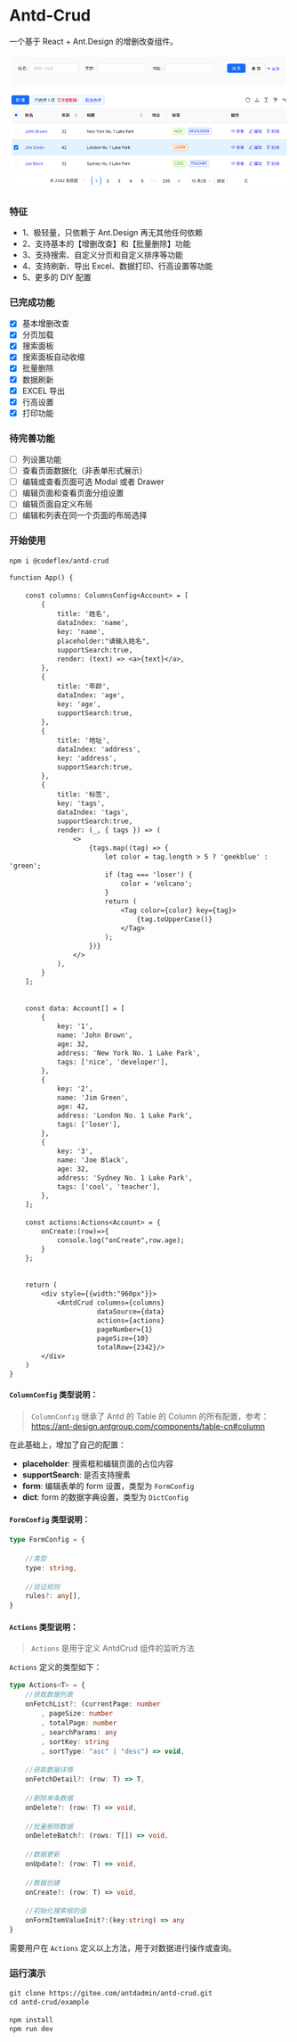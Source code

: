 # Antd-Crud

一个基于 React + Ant.Design 的增删改查组件。

![](./docs/assets/images/01.png)

### 特征

- 1、极轻量，只依赖于 Ant.Design 再无其他任何依赖
- 2、支持基本的【增删改查】和【批量删除】功能
- 3、支持搜索、自定义分页和自定义排序等功能
- 4、支持刷新、导出 Excel、数据打印、行高设置等功能
- 5、更多的 DIY 配置

### 已完成功能
- [x] 基本增删改查
- [x] 分页加载
- [x] 搜索面板
- [x] 搜索面板自动收缩
- [x] 批量删除
- [x] 数据刷新
- [x] EXCEL 导出
- [x] 行高设置
- [x] 打印功能

### 待完善功能

- [ ] 列设置功能  
- [ ] 查看页面数据化（非表单形式展示）
- [ ] 编辑或查看页面可选 Modal 或者 Drawer
- [ ] 编辑页面和查看页面分组设置
- [ ] 编辑页面自定义布局
- [ ] 编辑和列表在同一个页面的布局选择

### 开始使用

```shell
npm i @codeflex/antd-crud
```

```tsx
function App() {

    const columns: ColumnsConfig<Account> = [
        {
            title: '姓名',
            dataIndex: 'name',
            key: 'name',
            placeholder:"请输入姓名",
            supportSearch:true,
            render: (text) => <a>{text}</a>,
        },
        {
            title: '年龄',
            dataIndex: 'age',
            key: 'age',
            supportSearch:true,
        },
        {
            title: '地址',
            dataIndex: 'address',
            key: 'address',
            supportSearch:true,
        },
        {
            title: '标签',
            key: 'tags',
            dataIndex: 'tags',
            supportSearch:true,
            render: (_, { tags }) => (
                <>
                    {tags.map((tag) => {
                        let color = tag.length > 5 ? 'geekblue' : 'green';
                        if (tag === 'loser') {
                            color = 'volcano';
                        }
                        return (
                            <Tag color={color} key={tag}>
                                {tag.toUpperCase()}
                            </Tag>
                        );
                    })}
                </>
            ),
        }
    ];


    const data: Account[] = [
        {
            key: '1',
            name: 'John Brown',
            age: 32,
            address: 'New York No. 1 Lake Park',
            tags: ['nice', 'developer'],
        },
        {
            key: '2',
            name: 'Jim Green',
            age: 42,
            address: 'London No. 1 Lake Park',
            tags: ['loser'],
        },
        {
            key: '3',
            name: 'Joe Black',
            age: 32,
            address: 'Sydney No. 1 Lake Park',
            tags: ['cool', 'teacher'],
        },
    ];

    const actions:Actions<Account> = {
        onCreate:(row)=>{
            console.log("onCreate",row.age);
        }
    };


    return (
        <div style={{width:"960px"}}>
            <AntdCrud columns={columns}
                      dataSource={data}
                      actions={actions}
                      pageNumber={1}
                      pageSize={10}
                      totalRow={2342}/>
        </div>
    )
}
```

#### `ColumnConfig` 类型说明：

> `ColumnConfig` 继承了 Antd 的 Table 的 Column 的所有配置，参考：https://ant-design.antgroup.com/components/table-cn#column

在此基础上，增加了自己的配置：

* **placeholder**: 搜索框和编辑页面的占位内容
* **supportSearch**: 是否支持搜素
* **form**: 编辑表单的 form 设置，类型为 `FormConfig`
* **dict**: form 的数据字典设置，类型为 `DictConfig`


#### `FormConfig` 类型说明：

```ts
type FormConfig = {
    
    //类型
    type: string,

    //验证规则
    rules?: any[],
}
```


#### `Actions` 类型说明：

> `Actions` 是用于定义 AntdCrud 组件的监听方法

`Actions`  定义的类型如下：

```ts
type Actions<T> = {
    //获取数据列表
    onFetchList?: (currentPage: number
        , pageSize: number
        , totalPage: number
        , searchParams: any
        , sortKey: string
        , sortType: "asc" | "desc") => void,

    //获取数据详情
    onFetchDetail?: (row: T) => T,

    //删除单条数据
    onDelete?: (row: T) => void,

    //批量删除数据
    onDeleteBatch?: (rows: T[]) => void,

    //数据更新
    onUpdate?: (row: T) => void,

    //数据创建
    onCreate?: (row: T) => void,

    //初始化搜索框的值
    onFormItemValueInit?:(key:string) => any
}
```

需要用户在 `Actions` 定义以上方法，用于对数据进行操作或查询。

### 运行演示

```shell
git clone https://gitee.com/antdadmin/antd-crud.git
cd antd-crud/example

npm install
npm run dev
```
